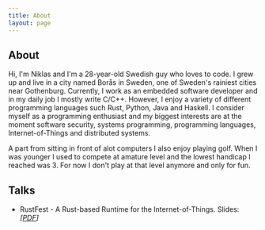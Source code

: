 ```yaml
---
title: About
layout: page
---
```

<!-- ![Profile Image]({{ site.url }}/{{ site.picture }}) -->

<h2>About</h2>
Hi, I'm Niklas and I'm a 28-year-old Swedish guy who loves to code. I grew up and live in a city named Borås in Sweden, one of Sweden's rainiest cities near Gothenburg. Currently, I work as an embedded software developer and in my daily job I mostly write C/C++. However, I enjoy a variety of different programming languages such Rust, Python, Java and Haskell. I consider myself as a programming enthusiast and my biggest interests are at the moment software security, systems programming, programming languages, Internet-of-Things and distributed systems. 

A part from sitting in front of alot computers I also enjoy playing golf. When I was younger I used to compete at amature level and 
the lowest handicap I reached was 3. For now I don't play at that level anymore and only for fun.

<h2>Talks</h2>
<ul>
<li>RustFest - A Rust-based Runtime for the Internet-of-Things. Slides: <em>[<a href="assets/RustFest_NA_20170930.pdf">PDF</a>]</em></li> 
</ul>
